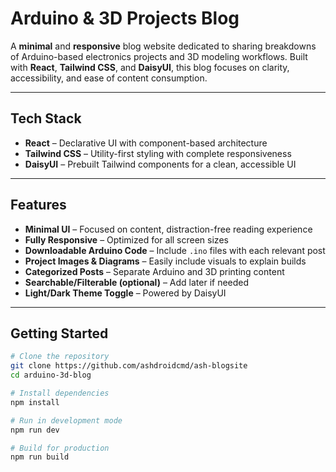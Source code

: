 # Arduino & 3D Projects Blog

A **minimal** and **responsive** blog website dedicated to sharing breakdowns of Arduino-based electronics projects and 3D modeling workflows. Built with **React**, **Tailwind CSS**, and **DaisyUI**, this blog focuses on clarity, accessibility, and ease of content consumption.

---

## Tech Stack

- **React** – Declarative UI with component-based architecture  
- **Tailwind CSS** – Utility-first styling with complete responsiveness  
- **DaisyUI** – Prebuilt Tailwind components for a clean, accessible UI  

---

## Features

- **Minimal UI** – Focused on content, distraction-free reading experience  
- **Fully Responsive** – Optimized for all screen sizes  
- **Downloadable Arduino Code** – Include `.ino` files with each relevant post  
- **Project Images & Diagrams** – Easily include visuals to explain builds  
- **Categorized Posts** – Separate Arduino and 3D printing content  
- **Searchable/Filterable (optional)** – Add later if needed  
- **Light/Dark Theme Toggle** – Powered by DaisyUI

---

## Getting Started

```bash
# Clone the repository
git clone https://github.com/ashdroidcmd/ash-blogsite
cd arduino-3d-blog

# Install dependencies
npm install

# Run in development mode
npm run dev

# Build for production
npm run build
